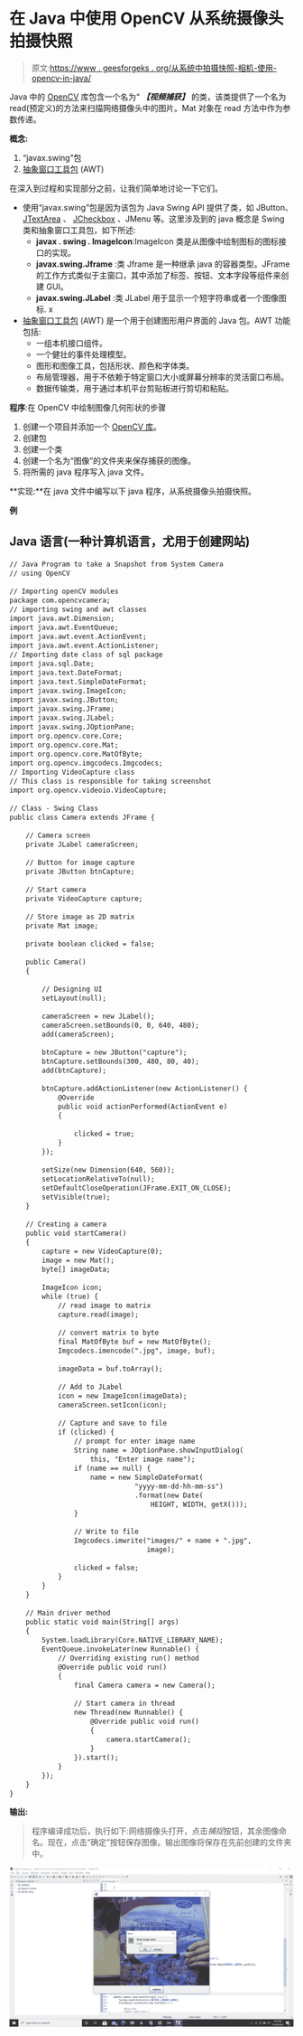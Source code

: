 # 在 Java 中使用 OpenCV 从系统摄像头拍摄快照

> 原文:[https://www . geesforgeks . org/从系统中拍摄快照-相机-使用-opencv-in-java/](https://www.geeksforgeeks.org/taking-a-snapshot-from-system-camera-using-opencv-in-java/)

Java 中的 [OpenCV](https://www.geeksforgeeks.org/java-program-to-draw-geometric-shapes-on-images-in-opencv/) 库包含一个名为“ ***【视频捕获】*** 的类，该类提供了一个名为 read(预定义)的方法来扫描网络摄像头中的图片。Mat 对象在 read 方法中作为参数传递。

**概念:**

1.  “javax.swing”包
2.  [抽象窗口工具包](https://www.geeksforgeeks.org/awt-full-form/) (AWT)

在深入到过程和实现部分之前，让我们简单地讨论一下它们。

*   使用“javax.swing”包是因为该包为 Java Swing API 提供了类，如 JButton、 [JTextArea](https://www.geeksforgeeks.org/java-swing-jtextarea/) 、 [JCheckbox](https://www.geeksforgeeks.org/java-swing-jcheckbox-examples/) 、JMenu 等。这里涉及到的 java 概念是 Swing 类和抽象窗口工具包，如下所述:
    *   **javax . swing . ImageIcon**:ImageIcon 类是从图像中绘制图标的图标接口的实现。
    *   **javax.swing.Jframe** :类 Jframe 是一种继承 java 的容器类型。JFrame 的工作方式类似于主窗口，其中添加了标签、按钮、文本字段等组件来创建 GUI。
    *   **javax.swing.JLabel** :类 JLabel 用于显示一个短字符串或者一个图像图标. x
*   [抽象窗口工具包](https://www.geeksforgeeks.org/awt-full-form/) (AWT) 是一个用于创建图形用户界面的 Java 包。AWT 功能包括:
    *   一组本机接口组件。
    *   一个健壮的事件处理模型。
    *   图形和图像工具，包括形状、颜色和字体类。
    *   布局管理器，用于不依赖于特定窗口大小或屏幕分辨率的灵活窗口布局。
    *   数据传输类，用于通过本机平台剪贴板进行剪切和粘贴。

**程序**:在 OpenCV 中绘制图像几何形状的步骤

1.  创建一个项目并添加一个 [OpenCV 库](https://www.geeksforgeeks.org/java-program-to-draw-geometric-shapes-on-images-in-opencv/)。
2.  创建包
3.  创建一个类
4.  创建一个名为“图像”的文件夹来保存捕获的图像。
5.  将所需的 java 程序写入 java 文件。

**实现:**在 java 文件中编写以下 java 程序，从系统摄像头拍摄快照。

**例**

## Java 语言(一种计算机语言，尤用于创建网站)

```
// Java Program to take a Snapshot from System Camera
// using OpenCV

// Importing openCV modules
package com.opencvcamera;
// importing swing and awt classes
import java.awt.Dimension;
import java.awt.EventQueue;
import java.awt.event.ActionEvent;
import java.awt.event.ActionListener;
// Importing date class of sql package
import java.sql.Date;
import java.text.DateFormat;
import java.text.SimpleDateFormat;
import javax.swing.ImageIcon;
import javax.swing.JButton;
import javax.swing.JFrame;
import javax.swing.JLabel;
import javax.swing.JOptionPane;
import org.opencv.core.Core;
import org.opencv.core.Mat;
import org.opencv.core.MatOfByte;
import org.opencv.imgcodecs.Imgcodecs;
// Importing VideoCapture class
// This class is responsible for taking screenshot
import org.opencv.videoio.VideoCapture;

// Class - Swing Class
public class Camera extends JFrame {

    // Camera screen
    private JLabel cameraScreen;

    // Button for image capture
    private JButton btnCapture;

    // Start camera
    private VideoCapture capture;

    // Store image as 2D matrix
    private Mat image;

    private boolean clicked = false;

    public Camera()
    {

        // Designing UI
        setLayout(null);

        cameraScreen = new JLabel();
        cameraScreen.setBounds(0, 0, 640, 480);
        add(cameraScreen);

        btnCapture = new JButton("capture");
        btnCapture.setBounds(300, 480, 80, 40);
        add(btnCapture);

        btnCapture.addActionListener(new ActionListener() {
            @Override
            public void actionPerformed(ActionEvent e)
            {

                clicked = true;
            }
        });

        setSize(new Dimension(640, 560));
        setLocationRelativeTo(null);
        setDefaultCloseOperation(JFrame.EXIT_ON_CLOSE);
        setVisible(true);
    }

    // Creating a camera
    public void startCamera()
    {
        capture = new VideoCapture(0);
        image = new Mat();
        byte[] imageData;

        ImageIcon icon;
        while (true) {
            // read image to matrix
            capture.read(image);

            // convert matrix to byte
            final MatOfByte buf = new MatOfByte();
            Imgcodecs.imencode(".jpg", image, buf);

            imageData = buf.toArray();

            // Add to JLabel
            icon = new ImageIcon(imageData);
            cameraScreen.setIcon(icon);

            // Capture and save to file
            if (clicked) {
                // prompt for enter image name
                String name = JOptionPane.showInputDialog(
                    this, "Enter image name");
                if (name == null) {
                    name = new SimpleDateFormat(
                               "yyyy-mm-dd-hh-mm-ss")
                               .format(new Date(
                                   HEIGHT, WIDTH, getX()));
                }

                // Write to file
                Imgcodecs.imwrite("images/" + name + ".jpg",
                                  image);

                clicked = false;
            }
        }
    }

    // Main driver method
    public static void main(String[] args)
    {
        System.loadLibrary(Core.NATIVE_LIBRARY_NAME);
        EventQueue.invokeLater(new Runnable() {
            // Overriding existing run() method
            @Override public void run()
            {
                final Camera camera = new Camera();

                // Start camera in thread
                new Thread(new Runnable() {
                    @Override public void run()
                    {
                        camera.startCamera();
                    }
                }).start();
            }
        });
    }
}
```

**输出:**

> 程序编译成功后，执行如下:网络摄像头打开，点击*捕捉*按钮，其余图像命名。现在，点击“确定”按钮保存图像。输出图像将保存在先前创建的文件夹中。

![](img/f1583732b9ec7d94fbb4bb8fe9ae81fe.png)
